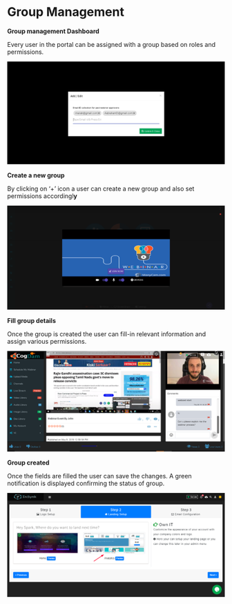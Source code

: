 # Group Management

**Group management Dashboard**

Every user in the portal can be assigned with a group based on roles and permissions.

![](../../.gitbook/assets/image%20%28171%29.png)

**Create a new group**

By clicking on ‘+’ icon a user can create a new group and also set permissions accordingl**y**

![](../../.gitbook/assets/image%20%28273%29.png)

**Fill group details**

Once the group is created the user can fill-in relevant information and assign various permissions.

![](../../.gitbook/assets/image%20%2824%29.png)

**Group created**

Once the fields are filled the user can save the changes. A green notification is displayed confirming the status of group.

![](../../.gitbook/assets/image%20%28282%29.png)

